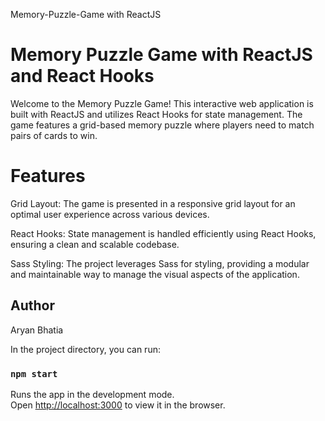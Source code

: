  Memory-Puzzle-Game with ReactJS
# Memory Puzzle Game with ReactJS and React Hooks
Welcome to the Memory Puzzle Game! This interactive web application is built with ReactJS and utilizes React Hooks for state management. The game features a grid-based memory puzzle where players need to match pairs of cards to win.

# Features
Grid Layout: The game is presented in a responsive grid layout for an optimal user experience across various devices.

React Hooks: State management is handled efficiently using React Hooks, ensuring a clean and scalable codebase.

Sass Styling: The project leverages Sass for styling, providing a modular and maintainable way to manage the visual aspects of the application.







## Author

Aryan Bhatia

In the project directory, you can run:

### `npm start`

Runs the app in the development mode.\
Open [http://localhost:3000](http://localhost:3000) to view it in the browser.


